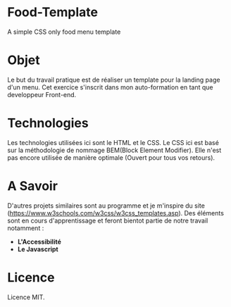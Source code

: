 # Food-Template
A simple CSS only food menu template 
# Objet
Le but du travail pratique est de réaliser un template pour la landing page d'un menu. Cet exercice s'inscrit dans mon auto-formation en tant que developpeur Front-end.
# Technologies
Les technologies utilisées ici sont le HTML et le CSS. Le CSS ici est basé sur la méthodologie de nommage BEM(Block Element Modifier). Elle n'est pas encore utilisée de manière optimale (Ouvert pour tous vos retours).
# A Savoir
D'autres projets similaires sont au programme et je m'inspire du site (https://www.w3schools.com/w3css/w3css_templates.asp).
Des éléments sont en cours d'apprentissage et feront bientot partie de notre travail notamment :
<ul>
  <li><b>L'Accessibilité</b></li>
  <li><b>Le Javascript</b></li>
</ul>

# Licence
Licence MIT.
